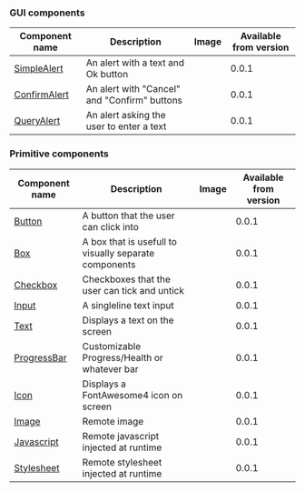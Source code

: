 ### GUI components
| Component name  | Description  |  Image |  Available from version |
|---|---|---|---|
| [SimpleAlert]()  | An alert with a text and Ok button |   |  0.0.1 |
| [ConfirmAlert]()  |  An alert with "Cancel" and "Confirm" buttons |   |  0.0.1 |
| [QueryAlert]()  |  An alert asking the user to enter a text |   |  0.0.1 |

### Primitive components

| Component name  | Description  |  Image |  Available from version |
|---|---|---|---|
| [Button]()  | A button that the user can click into  |   |  0.0.1 |
| [Box]()  |  A box that is usefull to visually separate components |   |  0.0.1 |
| [Checkbox]()  |  Checkboxes that the user can tick and untick |   |  0.0.1 |
| [Input]()  |  A singleline text input  |   |  0.0.1 |
| [Text]()  |  Displays a text on the screen |   |  0.0.1 |
| [ProgressBar]()  | Customizable Progress/Health or whatever bar  |   |  0.0.1 |
| [Icon]()  |  Displays a FontAwesome4 icon on screen |   |  0.0.1 |
| [Image]()  |  Remote image |   |  0.0.1 |
| [Javascript]()  |  Remote javascript injected at runtime |   |  0.0.1 |
| [Stylesheet]()  |  Remote stylesheet injected at runtime |   |  0.0.1 |